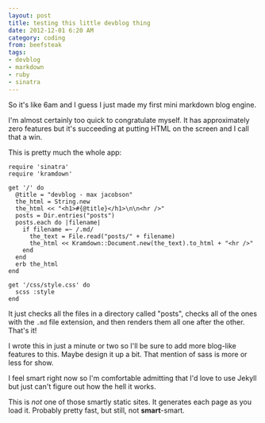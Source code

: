 ```yaml
---
layout: post
title: testing this little devblog thing
date: 2012-12-01 6:20 AM
category: coding
from: beefsteak
tags:
- devblog
- markdown
- ruby
- sinatra
---
```


So it's like 6am and I guess I just made my first mini markdown blog engine.

I'm almost certainly too quick to congratulate myself. It has approximately zero features but it's succeeding at putting HTML on the screen and I call that a win.

This is pretty much the whole app:

    require 'sinatra'
    require 'kramdown'

    get '/' do
      @title = "devblog - max jacobson"
      the_html = String.new
      the_html << "<h1>#{@title}</h1>\n\n<hr />"
      posts = Dir.entries("posts")
      posts.each do |filename|
        if filename =~ /.md/
          the_text = File.read("posts/" + filename)
          the_html << Kramdown::Document.new(the_text).to_html + "<hr />"
        end
      end
      erb the_html
    end

    get '/css/style.css' do
      scss :style
    end

It just checks all the files in a directory called "posts", checks all of the ones with the `.md` file extension, and then renders them all one after the other. That's it!

I wrote this in just a minute or two so I'll be sure to add more blog-like features to this. Maybe design it up a bit. That mention of sass is more or less for show.

I feel smart right now so I'm comfortable admitting that I'd love to use Jekyll but just can't figure out how the hell it works.

This is *not* one of those smartly static sites. It generates each page as you load it. Probably pretty fast, but still, not **smart**-smart.

